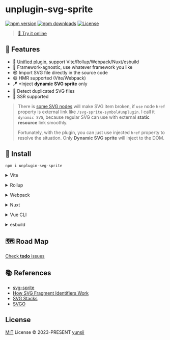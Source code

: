 # unplugin-svg-sprite

[![npm version][npm-version-src]][npm-version-href] [![npm downloads][npm-downloads-src]][npm-downloads-href] [![License][license-src]][license-href]

> [🌱 Try it online](https://stackblitz.com/github/yunsii/unplugin-svg-sprite)

## 🎉 Features

- 🦄 [Unified plugin](https://github.com/unjs/unplugin), support Vite/Rollup/Webpack/Nuxt/esbuild
- 🚀 Framework-agnostic, use whatever framework you like
- 😎 Import SVG file directly in the source code
- 😄 HMR supported (Vite/Webpack)
- 🪁 \*Inject **dynamic SVG sprite** only
- 🤖 Detect duplicated SVG files
- 💎 SSR supported

> There is [some SVG nodes](https://stackoverflow.com/a/74173265/8335317) will make SVG item broken, if `use` node `href` property is external link like `/svg-sprite-symbol#unplugin`. I call it `dynamic SVG`, because regular SVG can use with external **static resource** link smoothly.
>
> Fortunately, with the plugin, you can just use injected `href` property to resolve the situation. Only **Dynamic SVG sprite** will inject to the DOM.

## 👀 Install

```bash
npm i unplugin-svg-sprite
```

<details>
<summary>Vite</summary><br>

```ts
// vite.config.ts
import svgSprite from 'unplugin-svg-sprite/vite'

export default defineConfig({
  plugins: [
    svgSprite({
      /* options */
    }),
  ],
})
```

Example: [`playground/`](./playground/)

<br></details>

<details>
<summary>Rollup</summary><br>

```ts
// rollup.config.js
import svgSprite from 'unplugin-svg-sprite/rollup'

export default {
  plugins: [
    svgSprite({
      /* options */
    }),
  ],
}
```

<br></details>

<details>
<summary>Webpack</summary><br>

```ts
// webpack.config.js
module.exports = {
  /* ... */
  plugins: [
    require('unplugin-svg-sprite/webpack')({
      /* options */
    }),
  ],
}
```

<br></details>

<details>
<summary>Nuxt</summary><br>

```ts
// nuxt.config.js
export default {
  vue: {
    runtimeCompiler: true,
  },
  // Nuxt 2 move `modules` into `buildModules`
  modules: [
    [
      'unplugin-svg-sprite/nuxt',
      {
        /* options */
      },
    ],
  ],
}
```

> This module works for both Nuxt 2 and [Nuxt Vite](https://github.com/nuxt/vite)

<br></details>

<details>
<summary>Vue CLI</summary><br>

```ts
// vue.config.js
module.exports = {
  configureWebpack: {
    plugins: [
      require('unplugin-svg-sprite/webpack')({
        /* options */
      }),
    ],
  },
}
```

<br></details>

<details>
<summary>esbuild</summary><br>

```ts
// esbuild.config.js
import { build } from 'esbuild'
import svgSprite from 'unplugin-svg-sprite/esbuild'

build({
  plugins: [svgSprite()],
})
```

<br></details>

## 🗺️ Road Map

[Check **todo** issues](https://github.com/yunsii/unplugin-svg-sprite/issues?q=is%3Aopen+label%3Atodo+sort%3Aupdated-desc)

## 📚 References

- [svg-sprite](https://github.com/svg-sprite/svg-sprite)
- [How SVG Fragment Identifiers Work](https://css-tricks.com/svg-fragment-identifiers-work/)
- [SVG Stacks](https://simurai.com/blog/2012/04/02/svg-stacks)
- [SVGO](https://github.com/svg/svgo)

## License

[MIT](./LICENSE) License © 2023-PRESENT [yunsii](https://github.com/yunsii)

<!-- Badges -->

[npm-version-src]: https://img.shields.io/npm/v/unplugin-svg-sprite?color=a1b858&label=
[npm-version-href]: https://www.npmjs.com/package/unplugin-svg-sprite
[npm-downloads-src]: https://img.shields.io/npm/dm/unplugin-svg-sprite.svg?color=a1b858
[npm-downloads-href]: https://www.npmjs.com/package/unplugin-svg-sprite
[license-src]: https://img.shields.io/github/license/yunsii/unplugin-svg-sprite.svg?style=flat&colorB=a1b858
[license-href]: https://github.com/yunsii/unplugin-svg-sprite/blob/main/LICENSE
